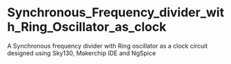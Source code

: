 # Synchronous_Frequency_divider_with_Ring_Oscillator_as_clock
A Synchronous frequency divider with Ring oscillator as a clock circuit designed using Sky130, Makerchip IDE and NgSpice
